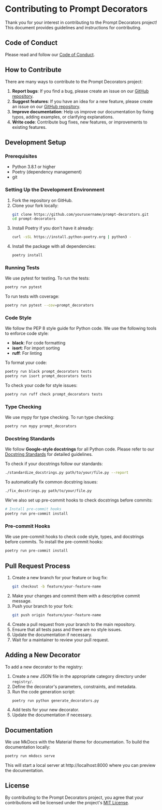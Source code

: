 # Contributing to Prompt Decorators

Thank you for your interest in contributing to the Prompt Decorators project! This document provides guidelines and instructions for contributing.

## Code of Conduct

Please read and follow our [Code of Conduct](https://github.com/yourusername/prompt-decorators/blob/main/CODE_OF_CONDUCT.md).

## How to Contribute

There are many ways to contribute to the Prompt Decorators project:

1. **Report bugs**: If you find a bug, please create an issue on our [GitHub repository](https://github.com/yourusername/prompt-decorators/issues).
2. **Suggest features**: If you have an idea for a new feature, please create an issue on our [GitHub repository](https://github.com/yourusername/prompt-decorators/issues).
3. **Improve documentation**: Help us improve our documentation by fixing typos, adding examples, or clarifying explanations.
4. **Write code**: Contribute bug fixes, new features, or improvements to existing features.

## Development Setup

### Prerequisites

- Python 3.8.1 or higher
- Poetry (dependency management)
- git

### Setting Up the Development Environment

1. Fork the repository on GitHub.
2. Clone your fork locally:
   ```bash
   git clone https://github.com/yourusername/prompt-decorators.git
   cd prompt-decorators
   ```
3. Install Poetry if you don't have it already:
   ```bash
   curl -sSL https://install.python-poetry.org | python3 -
   ```
4. Install the package with all dependencies:
   ```bash
   poetry install
   ```

### Running Tests

We use pytest for testing. To run the tests:

```bash
poetry run pytest
```

To run tests with coverage:

```bash
poetry run pytest --cov=prompt_decorators
```

### Code Style

We follow the PEP 8 style guide for Python code. We use the following tools to enforce code style:

- **black**: For code formatting
- **isort**: For import sorting
- **ruff**: For linting

To format your code:

```bash
poetry run black prompt_decorators tests
poetry run isort prompt_decorators tests
```

To check your code for style issues:

```bash
poetry run ruff check prompt_decorators tests
```

### Type Checking

We use mypy for type checking. To run type checking:

```bash
poetry run mypy prompt_decorators
```

### Docstring Standards

We follow **Google-style docstrings** for all Python code. Please refer to our [Docstring Standards](DOCSTRING_STANDARDS.md) for detailed guidelines.

To check if your docstrings follow our standards:

```bash
./standardize_docstrings.py path/to/your/file.py --report
```

To automatically fix common docstring issues:

```bash
./fix_docstrings.py path/to/your/file.py
```

We've also set up pre-commit hooks to check docstrings before commits:

```bash
# Install pre-commit hooks
poetry run pre-commit install
```

### Pre-commit Hooks

We use pre-commit hooks to check code style, types, and docstrings before commits. To install the pre-commit hooks:

```bash
poetry run pre-commit install
```

## Pull Request Process

1. Create a new branch for your feature or bug fix:
   ```bash
   git checkout -b feature/your-feature-name
   ```
2. Make your changes and commit them with a descriptive commit message.
3. Push your branch to your fork:
   ```bash
   git push origin feature/your-feature-name
   ```
4. Create a pull request from your branch to the main repository.
5. Ensure that all tests pass and there are no style issues.
6. Update the documentation if necessary.
7. Wait for a maintainer to review your pull request.

## Adding a New Decorator

To add a new decorator to the registry:

1. Create a new JSON file in the appropriate category directory under `registry/`.
2. Define the decorator's parameters, constraints, and metadata.
3. Run the code generation script:
   ```bash
   poetry run python generate_decorators.py
   ```
4. Add tests for your new decorator.
5. Update the documentation if necessary.

## Documentation

We use MkDocs with the Material theme for documentation. To build the documentation locally:

```bash
poetry run mkdocs serve
```

This will start a local server at http://localhost:8000 where you can preview the documentation.

## License

By contributing to the Prompt Decorators project, you agree that your contributions will be licensed under the project's [MIT License](https://github.com/yourusername/prompt-decorators/blob/main/LICENSE).

